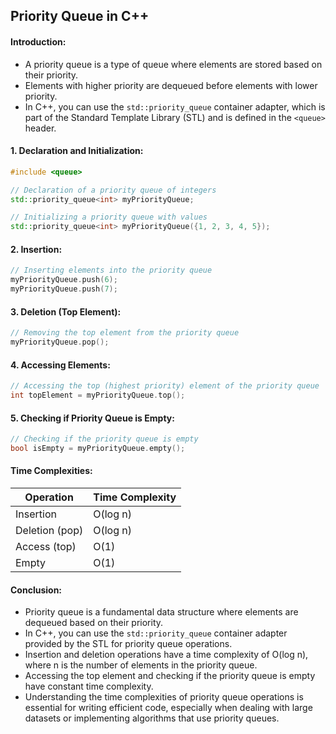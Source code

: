 ## Priority Queue in C++

#### Introduction:
- A priority queue is a type of queue where elements are stored based on their priority.
- Elements with higher priority are dequeued before elements with lower priority.
- In C++, you can use the `std::priority_queue` container adapter, which is part of the Standard Template Library (STL) and is defined in the `<queue>` header.

#### 1. Declaration and Initialization:
```cpp
#include <queue>

// Declaration of a priority queue of integers
std::priority_queue<int> myPriorityQueue;

// Initializing a priority queue with values
std::priority_queue<int> myPriorityQueue({1, 2, 3, 4, 5});
```

#### 2. Insertion:
```cpp
// Inserting elements into the priority queue
myPriorityQueue.push(6);
myPriorityQueue.push(7);
```

#### 3. Deletion (Top Element):
```cpp
// Removing the top element from the priority queue
myPriorityQueue.pop();
```

#### 4. Accessing Elements:
```cpp
// Accessing the top (highest priority) element of the priority queue
int topElement = myPriorityQueue.top();
```

#### 5. Checking if Priority Queue is Empty:
```cpp
// Checking if the priority queue is empty
bool isEmpty = myPriorityQueue.empty();
```

#### Time Complexities:

| Operation         | Time Complexity |
|-------------------|-----------------|
| Insertion         | O(log n)        |
| Deletion (pop)    | O(log n)        |
| Access (top)      | O(1)            |
| Empty             | O(1)            |

#### Conclusion:
- Priority queue is a fundamental data structure where elements are dequeued based on their priority.
- In C++, you can use the `std::priority_queue` container adapter provided by the STL for priority queue operations.
- Insertion and deletion operations have a time complexity of O(log n), where n is the number of elements in the priority queue.
- Accessing the top element and checking if the priority queue is empty have constant time complexity.
- Understanding the time complexities of priority queue operations is essential for writing efficient code, especially when dealing with large datasets or implementing algorithms that use priority queues.